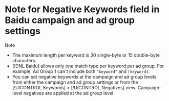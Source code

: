 # Note for Negative Keywords field in Baidu campaign and ad group settings

>[!NOTE]
>
>* The maximum length per keyword is 30 single-byte or 15 double-byte characters. 
>* [!DNL Baidu] allows only one match type per keyword per ad group. For example, Ad Group 1 can't include both `"keyword"` and `[keyword]`.
>* You can set negative keywords at the campaign and ad group levels from either the campaign and ad group settings or from the [!UICONTROL Keywords] > [!UICONTROL Negatives] view. Campaign-level negatives are applied at the ad group level.
